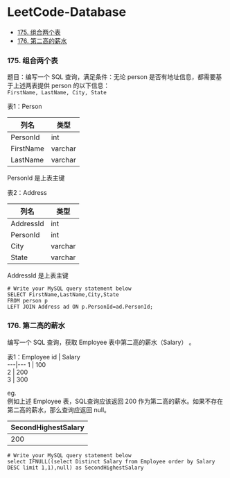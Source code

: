 # LeetCode-Database
+ [175. 组合两个表](#j1)
+ [176. 第二高的薪水](#j2)



### <span id='j1'>175. 组合两个表</span>
题目：编写一个 SQL 查询，满足条件：无论 person 是否有地址信息，都需要基于上述两表提供 person 的以下信息：  
`FirstName, LastName, City, State`

表1：Person

列名 | 类型
---|---
PersonId | int
FirstName | varchar
LastName | varchar

PersonId 是上表主键

表2：Address

 列名 | 类型    
---|---
AddressId  |int     
PersonId   | int     
City       | varchar 
State      | varchar 

AddressId 是上表主键

 ```
 # Write your MySQL query statement below
 SELECT FirstName,LastName,City,State 
 FROM person p 
 LEFT JOIN Address ad ON p.PersonId=ad.PersonId;
 
 ```

### <span id='j2'>176. 第二高的薪水</span>
编写一个 SQL 查询，获取 Employee 表中第二高的薪水（Salary） 。  

表1：Employee 
 id | Salary     
---|---
1  | 100     
2  | 200     
3  | 300 

eg.   
例如上述 Employee 表，SQL查询应该返回 200 作为第二高的薪水。如果不存在第二高的薪水，那么查询应返回 null。  

 SecondHighestSalary |  
---|
200  | 
```
# Write your MySQL query statement below 
select IFNULL((select Distinct Salary from Employee order by Salary DESC limit 1,1),null) as SecondHighestSalary 
```






























